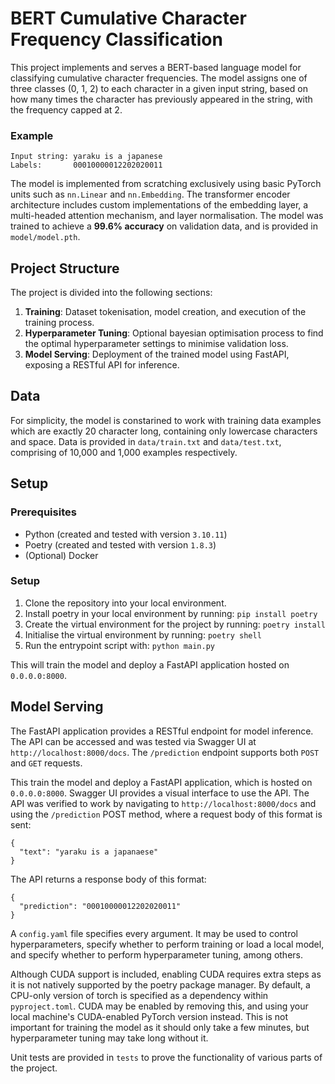# BERT Cumulative Character Frequency Classification

This project implements and serves a BERT-based language model for classifying cumulative character frequencies. The model assigns one of three classes (0, 1, 2) to each character in a given input string, based on how many times the character has previously appeared in the string, with the frequency capped at 2.

### Example
```
Input string: yaraku is a japanese
Labels:       00010000012202020011
```
The model is implemented from scratching exclusively using basic PyTorch units such as ``nn.Linear`` and ``nn.Embedding``. The transformer encoder architecture includes custom implementations of the embedding layer, a multi-headed attention mechanism, and layer normalisation.
The model was trained to achieve a **99.6% accuracy** on validation data, and is provided in ``model/model.pth``.

## Project Structure

The project is divided into the following sections:
1. **Training**: Dataset tokenisation, model creation, and execution of the training process.
2. **Hyperparameter Tuning**: Optional bayesian optimisation process to find the optimal hyperparameter settings to minimise validation loss.
3. **Model Serving**: Deployment of the trained model using FastAPI, exposing a RESTful API for inference.

## Data

For simplicity, the model is constarined to work with training data examples which are exactly 20 character long, containing only lowercase characters and space. Data is provided in ``data/train.txt`` and ``data/test.txt``, comprising of 10,000 and 1,000 examples respectively.

## Setup

### Prerequisites

- Python (created and tested with version `3.10.11`)
- Poetry (created and tested with version `1.8.3`)
- (Optional) Docker

### Setup

1. Clone the repository into your local environment.
2. Install poetry in your local environment by running: `pip install poetry`
3. Create the virtual environment for the project by running: `poetry install`
4. Initialise the virtual environment by running: `poetry shell`
5. Run the entrypoint script with: `python main.py`

This will train the model and deploy a FastAPI application hosted on ``0.0.0.0:8000``.

## Model Serving

The FastAPI application provides a RESTful endpoint for model inference. The API can be accessed and was tested via Swagger UI at ``http://localhost:8000/docs``. The ``/prediction`` endpoint supports both ``POST`` and ``GET`` requests.

This train the model and deploy a FastAPI application, which is hosted on ``0.0.0.0:8000``. Swagger UI provides a visual interface to use the API. The API was verified to work by navigating to ``http://localhost:8000/docs`` and using the ``/prediction`` POST method, where a request body of this format is sent:
```
{
  "text": "yaraku is a japanaese"
}
```
The API returns a response body of this format:
```
{
  "prediction": "00010000012202020011"
}
```

A ``config.yaml`` file specifies every argument. It may be used to control hyperparameters, specify whether to perform training or load a local model, and specify whether to perform hyperparameter tuning, among others.

Although CUDA support is included, enabling CUDA requires extra steps as it is not natively supported by the poetry package manager. By default, a CPU-only version of torch is specified as a dependency within ``pyproject.toml``. CUDA may be enabled by removing this, and using your local machine's CUDA-enabled PyTorch version instead. This is not important for training the model as it should only take a few minutes, but hyperparameter tuning may take long without it.


Unit tests are provided in ``tests`` to prove the functionality of various parts of the project.
